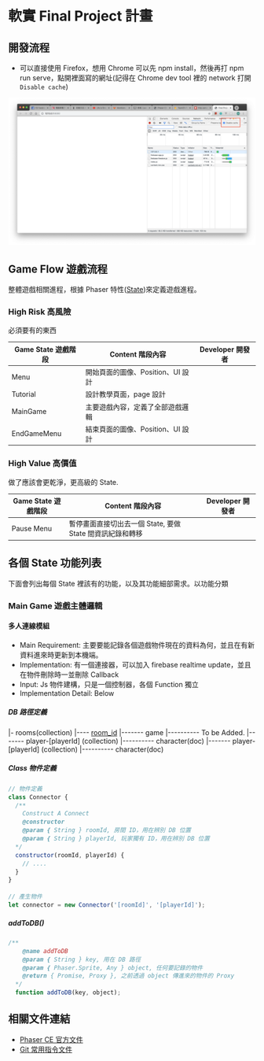 # 軟實 Final Project 計畫

## 開發流程

- 可以直接使用 Firefox，想用 Chrome 可以先 npm install，然後再打 npm run serve，點開裡面寫的網址(記得在 Chrome dev tool 裡的 network 打開 `Disable cache`)

![Disable Cache](images/disable-cache.png)

## Game Flow 遊戲流程

整體遊戲相關進程，根據 Phaser 特性([State](https://photonstorm.github.io/phaser-ce/Phaser.State.html))來定義遊戲進程。

### High Risk 高風險

必須要有的東西

| Game State 遊戲階段 | Content 階段內容                | Developer 開發者 |
| ----------------- | ----------------------------- | --------------- |
| Menu              | 開始頁面的圖像、Position、UI 設計  |                 |
| Tutorial          | 設計教學頁面，page 設計           |                 |
| MainGame          | 主要遊戲內容，定義了全部遊戲邏輯      |                 |
| EndGameMenu       | 結束頁面的圖像、Position、UI 設計   |                |

### High Value 高價值

做了應該會更乾淨，更高級的 State.

| Game State 遊戲階段 | Content 階段內容                                  | Developer 開發者 |
| ----------------- | ----------------------------------------------- | --------------- |
| Pause Menu        | 暫停畫面直接切出去一個 State, 要做 State 間資訊紀錄和轉移 ||

## 各個 State 功能列表

下面會列出每個 State 裡該有的功能，以及其功能細部需求。以功能分類

### Main Game 遊戲主體邏輯

#### 多人連線模組

- Main Requirement: 主要要能記錄各個遊戲物件現在的資料為何，並且在有新資料進來時更新到本機端。
- Implementation: 有一個連接器，可以加入 firebase realtime update，並且在物件刪除時一並刪除 Callback
- Input: Js 物件建構，只是一個控制器，各個 Function 獨立
- Implementation Detail: Below

##### DB 路徑定義

|- rooms(collection)
|---- [room_id](doc)
|------- game
|---------- To be Added.
|------- player-[playerId] (collection)
|---------- character(doc)
|------- player-[playerId] (collection)
|---------- character(doc)

##### Class 物件定義

```js
// 物件定義
class Connector {
  /** 
    Construct A Connect
    @constructor
    @param { String } roomId, 房間 ID，用在辨別 DB 位置
    @param { String } playerId, 玩家獨有 ID，用在辨別 DB 位置
  */
  constructor(roomId, playerId) {
    // ....
  }
}

// 產生物件
let connector = new Connector('[roomId]', '[playerId]');
```

##### addToDB()

```js
/**
    @name addToDB
    @param { String } key, 用在 DB 路徑
    @param { Phaser.Sprite, Any } object, 任何要記錄的物件
    @return { Promise, Proxy }, 之前透過 object 傳進來的物件的 Proxy
  */
  function addToDB(key, object);
```

## 相關文件連結

- [Phaser CE 官方文件](https://photonstorm.github.io/phaser-ce/)
- [Git 常用指令文件](http://gitqwerty777.github.io/git-commands/)